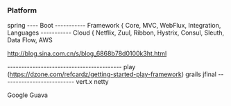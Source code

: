### Platform

spring ---- Boot
----------- Framework { Core, MVC, WebFlux, Integration, Languages
----------- Cloud { Netflix, Zuul, Ribbon, Hystrix, Consul, Sleuth, Data Flow, AWS

http://blog.sina.com.cn/s/blog_6868b78d0100k3ht.html

\-----------------------------------------
play (https://dzone.com/refcardz/getting-started-play-framework)
grails
jfinal
\--------------------------
vert.x
netty

Google Guava
